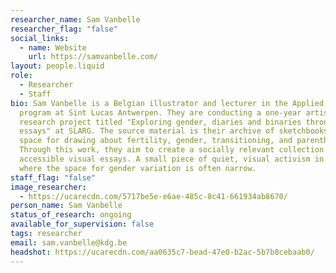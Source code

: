 ```yaml
---
researcher_name: Sam Vanbelle
researcher_flag: "false"
social_links:
  - name: Website
    url: https://samvanbelle.com/
layout: people.liquid
role:
  - Researcher
  - Staff
bio: Sam Vanbelle is a Belgian illustrator and lecturer in the Applied Masters
  program at Sint Lucas Antwerpen. They are conducting a one-year artistic
  research project titled "Exploring gender, diaries and binaries through visual
  essays" at SLARG. The source material is their archive of sketchbooks—a safe
  space for drawing about fertility, gender, transitioning, and parenthood.
  Through this work, they aim to create a socially relevant collection of
  accessible visual essays. A small piece of quiet, visual activism in a world
  where the space for gender variation is often narrow.
staff_flag: "false"
image_researcher:
  - https://ucarecdn.com/5717be5e-e6ae-485c-8c41-661934ab8670/
person_name: Sam Vanbelle
status_of_research: ongoing
available_for_supervision: false
tags: researcher
email: sam.vanbelle@kdg.be
headshot: https://ucarecdn.com/aa0635c7-bead-47e0-b2ac-5b7b8cebaab0/
---
```

